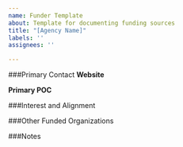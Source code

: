 ```yaml
---
name: Funder Template
about: Template for documenting funding sources
title: "[Agency Name]"
labels: ''
assignees: ''

---
```


###Primary Contact
**Website**

**Primary POC**

###Interest and Alignment

###Other Funded Organizations

###Notes

